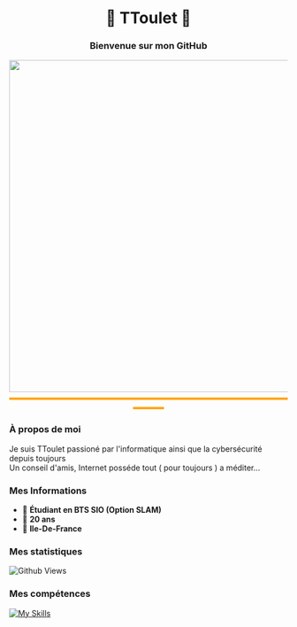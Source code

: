 <h1 align="center">🦊 TToulet 🦊</h1>
<h3 align="center">Bienvenue sur mon GitHub</h3>
<div align="center">
  <img src="https://i.imgur.com/RHq5Sme.png" width="600">
</div>

<div align="center" style="color: orange;">
  ▬▬▬▬▬▬▬▬▬▬▬▬▬▬▬▬▬▬▬▬▬▬▬▬▬▬▬▬▬▬▬▬▬▬▬▬▬▬▬▬
</div>

### À propos de moi
Je suis TToulet passioné par l'informatique ainsi que la cybersécurité depuis toujours <br>
Un conseil d'amis, Internet posséde tout ( pour toujours ) a méditer...

### Mes Informations
- 🔶 **Étudiant en BTS SIO (Option SLAM)**
- 🔶 **20 ans**
- 🔶 **Ile-De-France**

### Mes statistiques
![Github Views](https://views.igorkowalczyk.dev/api/badge/TToulet?color=orange&)
<br>

### Mes compétences
[![My Skills](https://go-skill-icons.vercel.app/api/icons?i=html,js,css,java,mysql,php,nodejs&theme=dark)](go-skill-icons.vercel.app)
